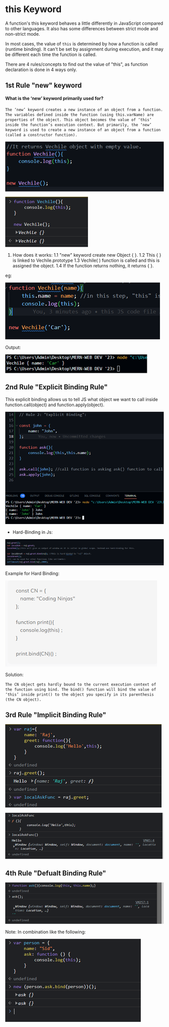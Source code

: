# this Keyword

 A function's this keyword behaves a little differently in JavaScript compared to other languages. It also has some differences between strict mode and non-strict mode.

In most cases, the value of `this` is determined by how a function is called (runtime binding). It can't be set by assignment during execution, and it may be different each time the function is called.

There are 4 rules/concepts to find out the value of "this", as function declaration is done in 4 ways only.

## 1st Rule "new" keyword

#### What is the ‘new’ keyword primarily used for?

```
The ‘new’ keyword creates a new instance of an object from a function. The variables defined inside the function (using this.varName) are properties of the object. This object becomes the value of ‘this’ inside the function’s execution context. But primarily, the ‘new’ keyword is used to create a new instance of an object from a function (called a constructor function).
```

![1687592927638](image/this_concept/1687592927638.png)

![1687592961568](image/this_concept/1687592961568.png)

1. How does it works:
   1.1 "new" keyword create new Object { }.
   1.2 This { } is linked to Vechile.prototype
   1.3  Vechile( ) function is called and this is assigned the object.
   1.4 If the function returns nothing, it returns { }.

eg:

  ![1687594383449](image/this_concept/1687594383449.png)

Output:

 ![1687594416239](image/this_concept/1687594416239.png)

## 2nd Rule "Explicit Binding Rule"

This explicit binding allows us to tell JS what object we want to call inside function.call(object) and function.apply(object).

![1687612955392](image/this_concept/1687612955392.png)

* Hard-Binding in Js:

![1687613846894](image/this_concept/1687613846894.png "Hard Binding Code Example")

Example for Hard Binding:

![1687614096378](image/this_concept/1687614096378.png)

Solution:

```
The CN object gets hardly bound to the current execution context of the function using bind. The bind() function will bind the value of ‘this’ inside print() to the object you specify in its parenthesis (the CN object).
```

## 3rd Rule "Implicit Binding Rule"

![1687923677047](image/this_concept/1687923677047.png)

![1687923691715](image/this_concept/1687923691715.png)

## 4th Rule "Defualt Binding Rule"

![1687924078906](image/this_concept/1687924078906.png)


Note: In combination like the following: 

![1687935683722](image/this_concept/1687935683722.png)
